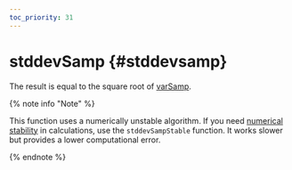 ```yaml
---
toc_priority: 31
---
```


# stddevSamp {#stddevsamp}

The result is equal to the square root of [varSamp](../../../sql-reference/aggregate-functions/reference/varsamp.md).

{% note info "Note" %}

This function uses a numerically unstable algorithm. If you need [numerical stability](https://en.wikipedia.org/wiki/Numerical_stability) in calculations, use the `stddevSampStable` function. It works slower but provides a lower computational error.

{% endnote %}
